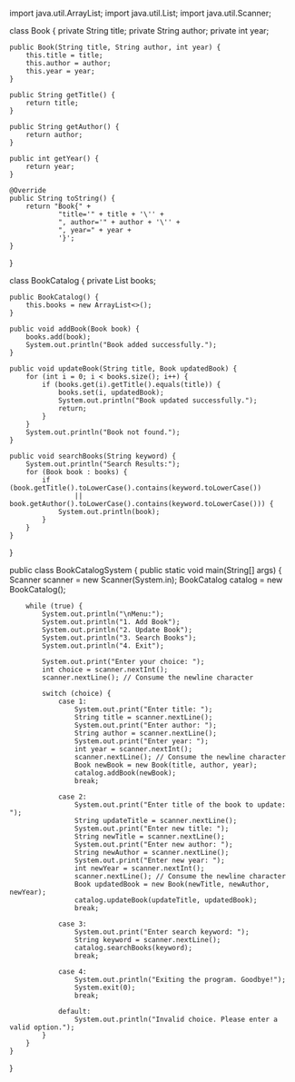 import java.util.ArrayList;
import java.util.List;
import java.util.Scanner;

class Book {
    private String title;
    private String author;
    private int year;

    public Book(String title, String author, int year) {
        this.title = title;
        this.author = author;
        this.year = year;
    }

    public String getTitle() {
        return title;
    }

    public String getAuthor() {
        return author;
    }

    public int getYear() {
        return year;
    }

    @Override
    public String toString() {
        return "Book{" +
                "title='" + title + '\'' +
                ", author='" + author + '\'' +
                ", year=" + year +
                '}';
    }
}

class BookCatalog {
    private List<Book> books;

    public BookCatalog() {
        this.books = new ArrayList<>();
    }

    public void addBook(Book book) {
        books.add(book);
        System.out.println("Book added successfully.");
    }

    public void updateBook(String title, Book updatedBook) {
        for (int i = 0; i < books.size(); i++) {
            if (books.get(i).getTitle().equals(title)) {
                books.set(i, updatedBook);
                System.out.println("Book updated successfully.");
                return;
            }
        }
        System.out.println("Book not found.");
    }

    public void searchBooks(String keyword) {
        System.out.println("Search Results:");
        for (Book book : books) {
            if (book.getTitle().toLowerCase().contains(keyword.toLowerCase())
                    || book.getAuthor().toLowerCase().contains(keyword.toLowerCase())) {
                System.out.println(book);
            }
        }
    }
}

public class BookCatalogSystem {
    public static void main(String[] args) {
        Scanner scanner = new Scanner(System.in);
        BookCatalog catalog = new BookCatalog();

        while (true) {
            System.out.println("\nMenu:");
            System.out.println("1. Add Book");
            System.out.println("2. Update Book");
            System.out.println("3. Search Books");
            System.out.println("4. Exit");

            System.out.print("Enter your choice: ");
            int choice = scanner.nextInt();
            scanner.nextLine(); // Consume the newline character

            switch (choice) {
                case 1:
                    System.out.print("Enter title: ");
                    String title = scanner.nextLine();
                    System.out.print("Enter author: ");
                    String author = scanner.nextLine();
                    System.out.print("Enter year: ");
                    int year = scanner.nextInt();
                    scanner.nextLine(); // Consume the newline character
                    Book newBook = new Book(title, author, year);
                    catalog.addBook(newBook);
                    break;

                case 2:
                    System.out.print("Enter title of the book to update: ");
                    String updateTitle = scanner.nextLine();
                    System.out.print("Enter new title: ");
                    String newTitle = scanner.nextLine();
                    System.out.print("Enter new author: ");
                    String newAuthor = scanner.nextLine();
                    System.out.print("Enter new year: ");
                    int newYear = scanner.nextInt();
                    scanner.nextLine(); // Consume the newline character
                    Book updatedBook = new Book(newTitle, newAuthor, newYear);
                    catalog.updateBook(updateTitle, updatedBook);
                    break;

                case 3:
                    System.out.print("Enter search keyword: ");
                    String keyword = scanner.nextLine();
                    catalog.searchBooks(keyword);
                    break;

                case 4:
                    System.out.println("Exiting the program. Goodbye!");
                    System.exit(0);
                    break;

                default:
                    System.out.println("Invalid choice. Please enter a valid option.");
            }
        }
    }
}

